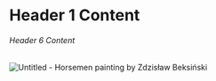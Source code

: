 # Header 1 Content
###### Header 6 Content
![Untitled - Horsemen painting by Zdzisław Beksiński](https://github.com/Exp-Communicate-Using-Markdown-Cohort-1/series-communicate-using-markdown-smc1922/assets/139174253/da52da8f-b4f3-4ada-9837-0c58a8399b60)
